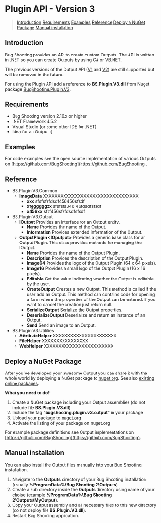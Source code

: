 # Plugin API - Version 3

> [Introduction](#introduction)
> [Requirements](#requirements)
> [Examples](#examples)
> [Reference](#reference)
> [Deploy a NuGet Package](#deploynuget)
> [Manual installation](#manualinstallation)

## <a name="introduction"></a>Introduction

Bug Shooting provides an API to create custom Outputs. The API is written in .NET so you can create Outputs by using C# or VB.NET.

The previous versions of the Output API ([V1](https://bugshooting.manuscript.com/f/page?W26) and [V2](https://bugshooting.manuscript.com/f/page?W34)) are still supported but will be removed in the future.

For using the Plugin API add a reference to **BS.Plugin.V3.dll** from Nuget package [BugShooting.Plugin.V3](https://www.nuget.org/packages/BugShooting.Plugin.V3).

## <a name="requirements"></a>Requirements

- Bug Shooting version 2.16.x or higher
- .NET Framework 4.5.2
- Visual Studio (or some other IDE for .NET)
- Idea for an Output :)

## <a name="examples"></a>Examples

For code examples see the open source implementation of various Outputs on [https://github.com/BugShooting](https://github.com/BugShooting).

## <a name="reference"></a>Reference

* BS.Plugin.V3.Common
  * **ImageData** XXXXXXXXXXXXXXXXXXXXXXXXXXXXXXXXX
    * **xxx** sfsfsfsfdsdf456456sfsdf
    * **xfggggggxx** sfsfsfs346 46fdsdfsfsdf
    * **x456xx** sfsf456sfsfdsdfsfsdf
* BS.Plugin.V3.Output 
  * **IOutput** Provides an interface for an Output entity.
    * **Name** Provides the name of the Output.
    * **Information** Provides extended information of the Output.
  * **OutputPlugin \<IOputput\>** Provides a generic base class for an Output Plugin. This class provides methods for managing the IOutput.
    * **Name** Provides the name of the Output Plugin.
    * **Description** Provides the description of the Output Plugin.
    * **Image64** Provides the logo of the Output Plugin (64 x 64 pixels).
    * **Image16** Provides a small logo of the Output Plugin (16 x 16 pixels).
    * **Editable** Get the value indicating whether the Output is editable by the user.
    * **CreateOutput** Creates a new Output. This method is called if the user add an Output. This method can contains code for opening a form where the properties of the Output can be entered. If you want to cancel the creation just return null.
    * **SerializeOutput** Serialize the Output properties.
    * **DeserializeOutput** Deserialize and return an instance of an Output.
    * **Send** Send an image to an Output.
* BS.Plugin.V3.Utilities
  * **AttributeHelper** XXXXXXXXXXXXXXXXXXXXXX
  * **FileHelper** XXXXXXXXXXXXXXXX
  * **WebHelper** XXXXXXXXXXXXXXXXXXXXXXXX
  
## <a name="deploynuget"></a>Deploy a NuGet Package

After you've developed your awesome Output you can share it with the whole world by deploying a NuGet package to [nuget.org](https://www.nuget.org). See also [existing online packages](https://www.nuget.org/packages?q=Tags%3A%22bugshooting.plugin.v3.output%22).

**What you need to do?**
1. Create a NuGet package including your Output assemblies (do not include file **BS.Plugin.V3.dll**)
2. Include the tag "**bugshooting.plugin.v3.output**" in your package
3. Upload your package to [nuget.org](https://www.nuget.org)
4. Activate the listing of your package on nuget.org

For example package definitions see Output implementations on [https://github.com/BugShooting](https://github.com/BugShooting).

## <a name="manualinstallation"></a>Manual installation

You can also install the Output files manually into your Bug Shooting installation.

1. Navigate to the **Outputs** directory of your Bug Shooting installation (usually **%ProgramData%\Bug Shooting 2\Outputs**).
2. Create a sub directory inside the **Outputs** directory using name of your choise (example **%ProgramData%\Bug Shooting 2\Outputs\MyOutput**).
3. Copy your Output assembly and all necessary files to this new directory (do not deploy file **BS.Plugin.V3.dll**).
4. Restart Bug Shooting application.
